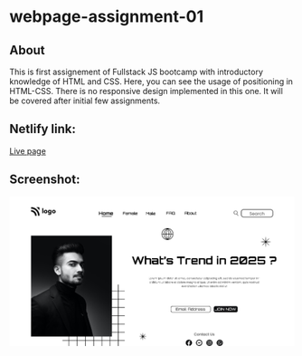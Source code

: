 # webpage-assignment-01

## About

This is first assignement of Fullstack JS bootcamp with introductory knowledge of HTML and CSS.
Here, you can see the usage of positioning in HTML-CSS. There is no responsive design implemented in this one.
It will be covered after initial few assignments.

## Netlify link: 

[Live page](https://portfolio-builder-template.netlify.app/)

## Screenshot:

![This is an image](https://github.com/govind-magar-999/webpage-assignment-01/blob/main/thumbnail.png)


